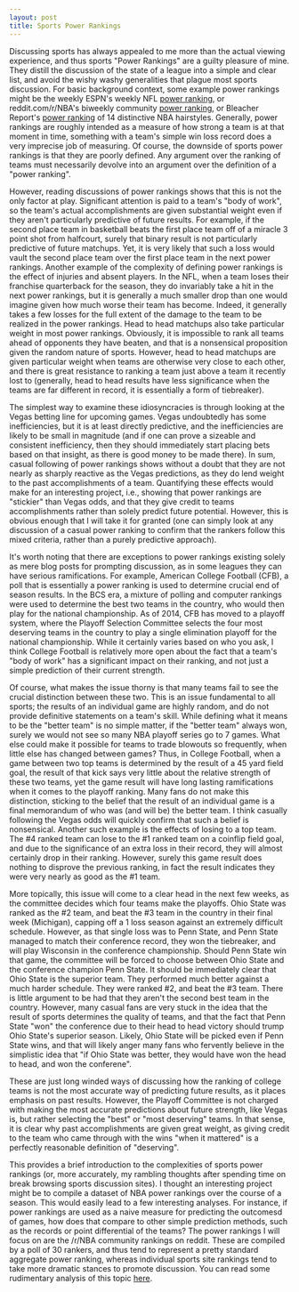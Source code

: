 ```yaml
---
layout: post
title: Sports Power Rankings
---
```


Discussing sports has always appealed to me more than the actual viewing experience, and thus sports "Power Rankings" are a guilty pleasure of mine. They distill the discussion of the state of a league into a simple and clear list, and avoid the wishy washy generalities that plague most sports discussion. For basic background context, some example power rankings might be the weekly ESPN's weekly NFL [power ranking](http://www.espn.com/nfl/story/_/id/18094746/nfl-2016-week-12-power-rankings-dallas-cowboys-seattle-seahawks-new-england-patriots), or reddit.com/r/NBA's biweekly community [power ranking](https://www.reddit.com/r/nba/comments/5bpkd6/official_rnba_power_rankings_1_110716/), or Bleacher Report's [power ranking](http://bleacherreport.com/articles/2274963-nba-haircut-power-rankings) of 14 distinctive NBA hairstyles. Generally, power rankings are roughly intended as a measure of how strong a team is at that moment in time, something with a team's simple win loss record does a very imprecise job of measuring.  Of course, the downside of sports power rankings is that they are poorly defined. Any argument over the ranking of teams must necessarily devolve into an argument over the definition of a "power ranking". 

However, reading discussions of power rankings shows that this is not the only factor at play. Significant attention is paid to a team's "body of work", so the team's actual accomplishments are given substantial weight even if they aren't particularly predictive of future results. For example, if the second place team in basketball beats the first place team off of a miracle 3 point shot from halfcourt, surely that binary result is not particularly predictive of future matchups. Yet, it is very likely that such a loss would vault the second place team over the first place team in the next power rankings. Another example of the complexity of defining power rankings is the effect of injuries and absent players. In the NFL, when a team loses their franchise quarterback for the season, they do invariably take a hit in the next power rankings, but it is generally a much smaller drop than one would imagine given how much worse their team has become. Indeed, it generally takes a few losses for the full extent of the damage to the team to be realized in the power rankings. Head to head matchups also take particular weight in most power rankings. Obviously, it is impossible to rank all teams ahead of opponents they have beaten, and that is a nonsensical proposition given the random nature of sports. However, head to head matchups are given particular weight when teams are otherwise very close to each other, and there is great resistance to ranking a team just above a team it recently lost to (generally, head to head results have less significance when the teams are far different in record, it is essentially a form of tiebreaker).

The simplest way to examine these idiosyncracies is through looking at the Vegas betting line for upcoming games. Vegas undoubtedly has some inefficiencies, but it is at least directly predictive, and the inefficiencies are likely to be small in magnitude (and if one can prove a sizeable and consistent inefficiency, then they should immediately start placing bets based on that insight, as there is good money to be made there). In sum, casual following of power rankings shows without a doubt that they are not nearly as sharply reactive as the Vegas predictions, as they do lend weight to the past accomplishments of a team. Quantifying these effects would make for an interesting project, i.e., showing that power rankings are "stickier" than Vegas odds, and that they give credit to teams accomplishments rather than solely predict future potential. However, this is obvious enough that I will take it for granted (one can simply look at any discussion of a casual power ranking to confirm that the rankers follow this mixed criteria, rather than a purely predictive approach).

It's worth noting that there are exceptions to power rankings existing solely as mere blog posts for prompting discussion, as in some leagues they can have serious ramifications. For example,  American College Football (CFB), a poll that is essentially a power ranking is used to determine crucial end of season results. In the BCS era, a mixture of polling and computer rankings were used to determine the best two teams in the country, who would then play for the national championship. As of 2014, CFB has moved to a playoff system, where the Playoff Selection Committee selects the four most deserving teams in the country to play a single elimination playoff for the national championship. While it certainly varies based on who you ask, I think College Football is relatively more open about the fact that a team's "body of work" has a significant impact on their ranking, and not just a simple prediction of their current strength. 

Of course, what makes the issue thorny is that many teams fail to see the crucial distinction between these two. This is an issue fundamental to all sports; the results of an individual game are highly random, and do not provide definitive statements on a team's skill. While defining what it means to be the "better team" is no simple matter, if the "better team" always won, surely we would not see so many NBA playoff series go to 7 games. What else could make it possible for teams to trade blowouts so frequently, when little else has changed between games? Thus, in College Football, when a game between two top teams is determined by the result of a 45 yard field goal, the result of that kick says very little about the relative strength of these two teams, yet the game result will have long lasting ramifications when it comes to the playoff ranking. Many fans do not make this distinction, sticking to the belief that the result of an individual game is a final memorandum of who was (and will be) the better team. I think casually following the Vegas odds will quickly confirm that such a belief is nonsensical. Another such example is the effects of losing to a top team. The #4 ranked team can lose to the #1 ranked team on a coinflip field goal, and due to the significance of an extra loss in their record, they will almost certainly drop in their ranking. However, surely this game result does nothing to disprove the previous ranking, in fact the result indicates they were very nearly as good as the #1 team. 

More topically, this issue will come to a clear head in the next few weeks, as the committee decides which four teams make the playoffs. Ohio State was ranked as the #2 team, and beat the #3 team in the country in their final week (Michigan), capping off a 1 loss season against an extremely difficult schedule. However, as that single loss was to Penn State, and Penn State managed to match their conference record, they won the tiebreaker, and will play Wisconsin in the conference championship. Should Penn State win that game, the committee will be forced to choose between Ohio State and the conference champion Penn State. It should be immediately clear that Ohio State is the superior team. They performed much better against a much harder schedule. They were ranked #2, and beat the #3 team. There is little argument to be had that they aren't the second best team in the country. However, many casual fans are very stuck in the idea that the result of sports determines the quality of teams, and that the fact that Penn State "won" the conference due to their head to head victory should trump Ohio State's superior season. Likely, Ohio State will be picked even if Penn State wins, and that will likely anger many fans who fervently believe in the simplistic idea that "if Ohio State was better, they would have won the head to head, and won the conferene".

These are just long winded ways of discussing how the ranking of college teams is not the most accurate way of predicting future results, as it places emphasis on past results.  However, the Playoff Committee is not charged with making the most accurate predictions about future strength, like Vegas is, but rather selecting the "best" or "most deserving" teams. In that sense, it is clear why past accomplishments are given great weight, as giving credit to the team who came through with the wins "when it mattered" is a perfectly reasonable definition of "deserving".

This provides a brief introduction to the complexities of sports power rankings (or, more accurately, my rambling thoughts after spending time on break browsing sports discussion sites). I thought an interesting project might be to compile a dataset of NBA power rankings over the course of a season. This would easily lead to a few interesting analyses. For instance, if power rankings are used as a naive measure for predicting the outcomesd of games, how does that compare to other simple prediction methods, such as the records or point differential of the teams? The power rankings I will focus on are the /r/NBA community rankings on reddit. These are compiled by a poll of 30 rankers, and thus tend to represent a pretty standard aggregate power ranking, whereas individual sports site rankings tend to take more dramatic stances to promote discussion. You can read some rudimentary analysis of this topic [here](https://dylanpotteroconnell.github.io/dylanpotteroconnell/NBARankingsPredictions/).


